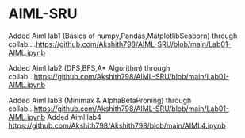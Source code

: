 # AIML-SRU
Added Aiml lab1 (Basics of numpy,Pandas,MatplotlibSeaborn) through collab....https://github.com/Akshith798/AIML-SRU/blob/main/Lab01-AIML.ipynb

Added Aiml lab2 (DFS,BFS,A* Algorithm) through collab...https://github.com/Akshith798/AIML-SRU/blob/main/Lab01-AIML.ipynb

Added Aiml lab3 (Minimax & AlphaBetaProning) through collab...https://github.com/Akshith798/AIML-SRU/blob/main/Lab01-AIML.ipynb
Added Aiml lab4      https://github.com/Akshith798/Akshith798/blob/main/AIML4.ipynb

